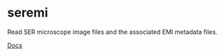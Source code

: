 # seremi

Read SER microscope image files and the associated EMI metadata files.

[Docs](https://thenelsonlab.github.io/seremi/build/html/index.html)

